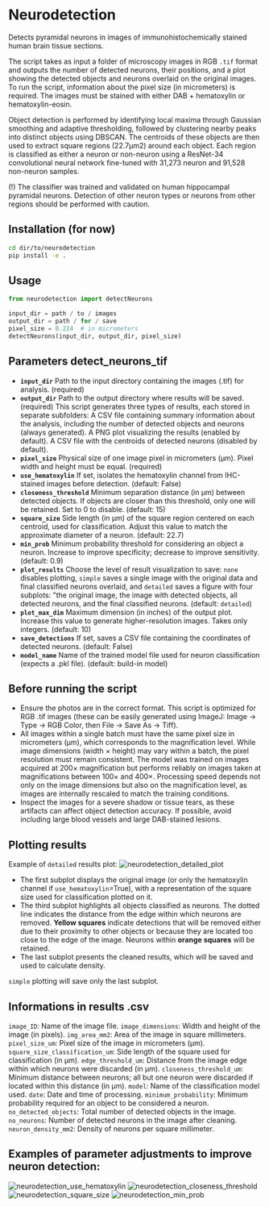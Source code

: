 # Neurodetection
Detects pyramidal neurons in images of immunohistochemically stained human brain tissue sections. 

The script takes as input a folder of microscopy images in RGB `.tif` format and outputs the number of detected neurons, their positions, and a plot showing the detected objects and neurons overlaid on the original images. To run the script, information about the pixel size (in micrometers) is required. The images must be stained with either DAB + hematoxylin or hematoxylin-eosin.

Object detection is performed by identifying local maxima through Gaussian smoothing and adaptive thresholding, followed by clustering nearby peaks into distinct objects using DBSCAN. The centroids of these objects are then used to extract square regions (22.7μm2) around each object. Each region is classified as either a neuron or non-neuron using a ResNet-34 convolutional neural network fine-tuned with 31,273 neuron and 91,528 non-neuron samples. 

(!) The classifier was trained and validated on human hippocampal pyramidal neurons. Detection of other neuron types or neurons from other regions should be performed with caution.

## Installation (for now)
```bash
cd dir/to/neurodetection
pip install -e .
```

## Usage

```python
from neurodetection import detectNeurons

input_dir = path / to / images
output_dir = path / for / save
pixel_size = 0.224  # in micrometers
detectNeurons(input_dir, output_dir, pixel_size)
```
## Parameters detect_neurons_tif
* **`input_dir`** Path to the input directory containing the images (.tif) for analysis. (required)
* **`output_dir`** Path to the output directory where results will be saved. (required)
This script generates three types of results, each stored in separate subfolders: A CSV file containing summary information about the analysis, including the number of detected objects and neurons (always generated). A PNG plot visualizing the results (enabled by default). A CSV file with the centroids of detected neurons (disabled by default).
* **`pixel_size`** Physical size of one image pixel in micrometers (μm). Pixel width and height must be equal. (required)
* **`use_hematoxylin`** If set, isolates the hematoxylin channel from IHC-stained images before detection. (default: False)
* **`closeness_threshold`** Minimum separation distance (in μm) between detected objects. If objects are closer than this threshold, only one will be retained. Set to 0 to disable. (default: 15)
* **`square_size`** Side length (in μm) of the square region centered on each centroid, used for classification. Adjust this value to match the approximate diameter of a neuron. (default: 22.7)
* **`min_prob`** Minimum probability threshold for considering an object a neuron. Increase to improve specificity; decrease to improve sensitivity. (default: 0.9)
* **`plot_results`**  Choose the level of result visualization to save: `none` disables plotting, `simple` saves a single image with the original data and final classified neurons overlaid, and `detailed` saves a figure with four subplots: "the original image, the image with detected objects, all detected neurons, and the final classified neurons. (default: `detailed`)
* **`plot_max_dim`** Maximum dimension (in inches) of the output plot. Increase this value to generate higher-resolution images. Takes only integers. (default: 10)
* **`save_detections`** If set, saves a CSV file containing the coordinates of detected neurons. (default: False)
* **`model_name`** Name of the trained model file used for neuron classification (expects a .pkl file). (default: build-in model)

## Before running the script
- Ensure the photos are in the correct format. This script is optimized for RGB .tif images (these can be easily generated using ImageJ: Image → Type → RGB Color, then File → Save As → Tiff).
- All images within a single batch must have the same pixel size in micrometers (µm), which corresponds to the magnification level. While image dimensions (width × height) may vary within a batch, the pixel resolution must remain consistent. The model was trained on images acquired at 200× magnification but performs reliably on images taken at magnifications between 100× and 400×. Processing speed depends not only on the image dimensions but also on the magnification level, as images are internally rescaled to match the training conditions.
- Inspect the images for a severe shadow or tissue tears, as these artifacts can affect object detection accuracy. If possible, avoid including large blood vessels and large DAB-stained lesions.

## Plotting results
Example of `detailed` results plot:
![neurodetection_detailed_plot](https://github.com/user-attachments/assets/84e368b2-7ebd-4615-89a8-6932c454123b)
- The first subplot displays the original image (or only the hematoxylin channel if `use_hematoxylin`=True), with a representation of the square size used for classification plotted on it.
- The third subplot highlights all objects classified as neurons. The dotted line indicates the distance from the edge within which neurons are removed. **Yellow squares** indicate detections that will be removed either due to their proximity to other objects or because they are located too close to the edge of the image. Neurons within **orange squares** will be retained. 
- The last subplot presents the cleaned results, which will be saved and used to calculate density.

`simple` plotting will save only the last subplot. 

## Informations in results .csv
`image_ID`: Name of the image file.
`image_dimensions`: Width and height of the image (in pixels).
`img_area_mm2`: Area of the image in square millimeters.
`pixel_size_um`: Pixel size of the image in micrometers (µm).
`square_size_classification_um`: Side length of the square used for classification (in µm).
`edge_threshold_um`: Distance from the image edge within which neurons were discarded (in µm).
`closeness_threshold_um`: Minimum distance between neurons; all but one neuron were discarded if located within this distance (in µm).
`model`: Name of the classification model used.
`date`: Date and time of processing.
`minimum_probability`: Minimum probability required for an object to be considered a neuron.
`no_detected_objects`: Total number of detected objects in the image.
`no_neurons`: Number of detected neurons in the image after cleaning.
`neuron_density_mm2`: Density of neurons per square millimeter.

## Examples of parameter adjustments to improve neuron detection:
![neurodetection_use_hematoxylin](https://github.com/user-attachments/assets/ffc6bec2-52f8-4b95-a5d5-3d185324fa28)
![neurodetection_closeness_threshold](https://github.com/user-attachments/assets/0d0f97d2-b488-4223-b911-49d695fd8f53)
![neurodetection_square_size](https://github.com/user-attachments/assets/a105040a-b196-4739-8a1d-5f13d3cf725b)
![neurodetection_min_prob](https://github.com/user-attachments/assets/6a2f1a1e-e823-4254-96d0-a906d39e0cc9)

